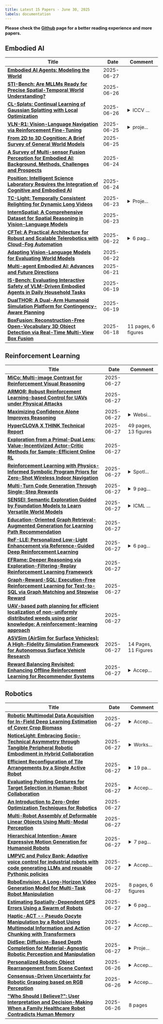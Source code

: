 ```yaml
---
title: Latest 15 Papers - June 30, 2025
labels: documentation
---
```

**Please check the [Github](https://github.com/zezhishao/MTS_Daily_ArXiv) page for a better reading experience and more papers.**

## Embodied AI
| **Title** | **Date** | **Comment** |
| --- | --- | --- |
| **[Embodied AI Agents: Modeling the World](http://arxiv.org/abs/2506.22355v1)** | 2025-06-27 |  |
| **[STI-Bench: Are MLLMs Ready for Precise Spatial-Temporal World Understanding?](http://arxiv.org/abs/2503.23765v5)** | 2025-06-26 |  |
| **[CL-Splats: Continual Learning of Gaussian Splatting with Local Optimization](http://arxiv.org/abs/2506.21117v1)** | 2025-06-26 | <details><summary>ICCV ...</summary><p>ICCV 2025, Project Page: https://cl-splats.github.io</p></details> |
| **[VLN-R1: Vision-Language Navigation via Reinforcement Fine-Tuning](http://arxiv.org/abs/2506.17221v2)** | 2025-06-25 | <details><summary>proje...</summary><p>project page: vlnr1.github.io</p></details> |
| **[From 2D to 3D Cognition: A Brief Survey of General World Models](http://arxiv.org/abs/2506.20134v1)** | 2025-06-25 |  |
| **[A Survey of Multi-sensor Fusion Perception for Embodied AI: Background, Methods, Challenges and Prospects](http://arxiv.org/abs/2506.19769v1)** | 2025-06-24 |  |
| **[Position: Intelligent Science Laboratory Requires the Integration of Cognitive and Embodied AI](http://arxiv.org/abs/2506.19613v1)** | 2025-06-24 |  |
| **[TC-Light: Temporally Consistent Relighting for Dynamic Long Videos](http://arxiv.org/abs/2506.18904v1)** | 2025-06-23 | <details><summary>Proje...</summary><p>Project Page: https://dekuliutesla.github.io/tclight/ Code: https://github.com/Linketic/TC-Light</p></details> |
| **[InternSpatial: A Comprehensive Dataset for Spatial Reasoning in Vision-Language Models](http://arxiv.org/abs/2506.18385v1)** | 2025-06-23 |  |
| **[CFTel: A Practical Architecture for Robust and Scalable Telerobotics with Cloud-Fog Automation](http://arxiv.org/abs/2506.17991v1)** | 2025-06-22 | <details><summary>6 pag...</summary><p>6 pages, 1 figure, accepted paper on the 23rd IEEE International Conference on Industrial Informatics (INDIN), July 12-15, 2025, Kunming, China</p></details> |
| **[Adapting Vision-Language Models for Evaluating World Models](http://arxiv.org/abs/2506.17967v1)** | 2025-06-22 |  |
| **[Multi-agent Embodied AI: Advances and Future Directions](http://arxiv.org/abs/2505.05108v2)** | 2025-06-21 |  |
| **[IS-Bench: Evaluating Interactive Safety of VLM-Driven Embodied Agents in Daily Household Tasks](http://arxiv.org/abs/2506.16402v1)** | 2025-06-19 |  |
| **[DualTHOR: A Dual-Arm Humanoid Simulation Platform for Contingency-Aware Planning](http://arxiv.org/abs/2506.16012v1)** | 2025-06-19 |  |
| **[BoxFusion: Reconstruction-Free Open-Vocabulary 3D Object Detection via Real-Time Multi-View Box Fusion](http://arxiv.org/abs/2506.15610v1)** | 2025-06-18 | 11 pages, 6 figures |

## Reinforcement Learning
| **Title** | **Date** | **Comment** |
| --- | --- | --- |
| **[MiCo: Multi-image Contrast for Reinforcement Visual Reasoning](http://arxiv.org/abs/2506.22434v1)** | 2025-06-27 |  |
| **[ARMOR: Robust Reinforcement Learning-based Control for UAVs under Physical Attacks](http://arxiv.org/abs/2506.22423v1)** | 2025-06-27 |  |
| **[Maximizing Confidence Alone Improves Reasoning](http://arxiv.org/abs/2505.22660v4)** | 2025-06-27 | <details><summary>Websi...</summary><p>Website: https://rent-rl.github.io/</p></details> |
| **[HyperCLOVA X THINK Technical Report](http://arxiv.org/abs/2506.22403v1)** | 2025-06-27 | 49 pages, 13 figures |
| **[Exploration from a Primal-Dual Lens: Value-Incentivized Actor-Critic Methods for Sample-Efficient Online RL](http://arxiv.org/abs/2506.22401v1)** | 2025-06-27 |  |
| **[Reinforcement Learning with Physics-Informed Symbolic Program Priors for Zero-Shot Wireless Indoor Navigation](http://arxiv.org/abs/2506.22365v1)** | 2025-06-27 | <details><summary>Spotl...</summary><p>Spotlight paper at Reinforcement Learning Conference 2025, Workshop on Inductive Biases in Reinforcement Learning</p></details> |
| **[Multi-Turn Code Generation Through Single-Step Rewards](http://arxiv.org/abs/2502.20380v2)** | 2025-06-27 | <details><summary>9 pag...</summary><p>9 pages (not including references or appendix); 5 figures (in main paper); (v2) camera-ready version</p></details> |
| **[SENSEI: Semantic Exploration Guided by Foundation Models to Learn Versatile World Models](http://arxiv.org/abs/2503.01584v2)** | 2025-06-27 | <details><summary>ICML ...</summary><p>ICML 2025 camera-ready version. Project webpage at https://sites.google.com/view/sensei-paper</p></details> |
| **[Education-Oriented Graph Retrieval-Augmented Generation for Learning Path Recommendation](http://arxiv.org/abs/2506.22303v1)** | 2025-06-27 |  |
| **[ReF-LLE: Personalized Low-Light Enhancement via Reference-Guided Deep Reinforcement Learning](http://arxiv.org/abs/2506.22216v1)** | 2025-06-27 | <details><summary>6 pag...</summary><p>6 pages, 8 figures, accepted by ICME2025</p></details> |
| **[EFRame: Deeper Reasoning via Exploration-Filtering-Replay Reinforcement Learning Framework](http://arxiv.org/abs/2506.22200v1)** | 2025-06-27 |  |
| **[Graph-Reward-SQL: Execution-Free Reinforcement Learning for Text-to-SQL via Graph Matching and Stepwise Reward](http://arxiv.org/abs/2505.12380v2)** | 2025-06-27 |  |
| **[UAV-based path planning for efficient localization of non-uniformly distributed weeds using prior knowledge: A reinforcement-learning approach](http://arxiv.org/abs/2412.11717v2)** | 2025-06-27 |  |
| **[ASVSim (AirSim for Surface Vehicles): A High-Fidelity Simulation Framework for Autonomous Surface Vehicle Research](http://arxiv.org/abs/2506.22174v1)** | 2025-06-27 | 14 Pages, 11 Figures |
| **[Reward Balancing Revisited: Enhancing Offline Reinforcement Learning for Recommender Systems](http://arxiv.org/abs/2506.22112v1)** | 2025-06-27 | <details><summary>Accep...</summary><p>Accepted in Companion Proceedings of the ACM Web Conference 2025</p></details> |

## Robotics
| **Title** | **Date** | **Comment** |
| --- | --- | --- |
| **[Robotic Multimodal Data Acquisition for In-Field Deep Learning Estimation of Cover Crop Biomass](http://arxiv.org/abs/2506.22364v1)** | 2025-06-27 | <details><summary>Accep...</summary><p>Accepted in the Extended Abstract, The 22nd International Conference on Ubiquitous Robots (UR 2025), Texas, USA</p></details> |
| **[NoticeLight: Embracing Socio-Technical Asymmetry through Tangible Peripheral Robotic Embodiment in Hybrid Collaboration](http://arxiv.org/abs/2506.22125v1)** | 2025-06-27 | <details><summary>Works...</summary><p>Workshop on The Future of Human-Robot Synergy in Interactive Environments: The Role of Robots at the Workplace at CHIWORK 2025, Amsterdam, Netherlands</p></details> |
| **[Efficient Reconfiguration of Tile Arrangements by a Single Active Robot](http://arxiv.org/abs/2502.09299v2)** | 2025-06-27 | <details><summary>19 pa...</summary><p>19 pages, 15 figures, to appear in the proceedings of the 37th Canadian Conference on Computational Geometry (CCCG 2025)</p></details> |
| **[Evaluating Pointing Gestures for Target Selection in Human-Robot Collaboration](http://arxiv.org/abs/2506.22116v1)** | 2025-06-27 | <details><summary>Accep...</summary><p>Accepted by the 2025 34th IEEE International Conference on Robot and Human Interactive Communication (RO-MAN). Preprint</p></details> |
| **[An Introduction to Zero-Order Optimization Techniques for Robotics](http://arxiv.org/abs/2506.22087v1)** | 2025-06-27 |  |
| **[Multi-Robot Assembly of Deformable Linear Objects Using Multi-Modal Perception](http://arxiv.org/abs/2506.22034v1)** | 2025-06-27 |  |
| **[Hierarchical Intention-Aware Expressive Motion Generation for Humanoid Robots](http://arxiv.org/abs/2506.01563v3)** | 2025-06-27 | <details><summary>7 pag...</summary><p>7 pages, 2 figures, IEEE conference paper</p></details> |
| **[LMPVC and Policy Bank: Adaptive voice control for industrial robots with code generating LLMs and reusable Pythonic policies](http://arxiv.org/abs/2506.22028v1)** | 2025-06-27 | <details><summary>Accep...</summary><p>Accepted by the 2025 34th IEEE International Conference on Robot and Human Interactive Communication (RO-MAN). For further information, videos and code, see https://github.com/ozzyuni/LMPVC</p></details> |
| **[RoboEnvision: A Long-Horizon Video Generation Model for Multi-Task Robot Manipulation](http://arxiv.org/abs/2506.22007v1)** | 2025-06-27 | 8 pages, 6 figures |
| **[Estimating Spatially-Dependent GPS Errors Using a Swarm of Robots](http://arxiv.org/abs/2506.19712v2)** | 2025-06-27 | <details><summary>6 pag...</summary><p>6 pages, 7 figures, 2025 IEEE 21st International Conference on Automation Science and Engineering</p></details> |
| **[Haptic-ACT -- Pseudo Oocyte Manipulation by a Robot Using Multimodal Information and Action Chunking with Transformers](http://arxiv.org/abs/2506.18212v2)** | 2025-06-27 | <details><summary>Accep...</summary><p>Accepted at IEEE/RSJ International Conference on Intelligent Robots and Systems (IROS2025) Project website https://tanichu-laboratory.github.io/pedro_haptic_act_iros2025/</p></details> |
| **[DidSee: Diffusion-Based Depth Completion for Material-Agnostic Robotic Perception and Manipulation](http://arxiv.org/abs/2506.21034v2)** | 2025-06-27 | <details><summary>Proje...</summary><p>Project page: https://wenzhoulyu.github.io/DidSee/</p></details> |
| **[Personalized Robotic Object Rearrangement from Scene Context](http://arxiv.org/abs/2505.11108v2)** | 2025-06-26 | <details><summary>Accep...</summary><p>Accepted at IEEE ROMAN 2025</p></details> |
| **[Consensus-Driven Uncertainty for Robotic Grasping based on RGB Perception](http://arxiv.org/abs/2506.20045v2)** | 2025-06-26 | <details><summary>Accep...</summary><p>Accepted to IROS 2025</p></details> |
| **["Who Should I Believe?": User Interpretation and Decision-Making When a Family Healthcare Robot Contradicts Human Memory](http://arxiv.org/abs/2506.21322v1)** | 2025-06-26 | 8 pages |

